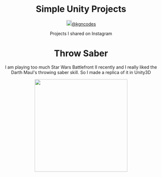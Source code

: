 <div align="center">
  <h1>Simple Unity Projects</h1>
  <img src="https://upload.wikimedia.org/wikipedia/commons/a/a5/Instagram_icon.png" alt="igIcon" height="18px"><a href="https://www.instagram.com/kgncodes/">@kgncodes</a>
  <p>Projects I shared on Instagram</p>

  <h1>Throw Saber</h1>
  <p>I am playing too much Star Wars Battlefront II recently and I really liked the Darth Maul's throwing saber skill. So I made a replica of it in Unity3D</p>
  <img src="https://im3.ezgif.com/tmp/ezgif-3-89d8d3a1636e.gif" width="300" height="300">

</div>

